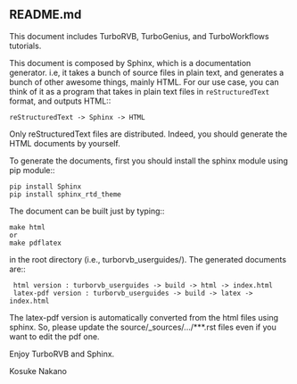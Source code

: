 README.md
--------------------------------------
This document includes TurboRVB, TurboGenius, and TurboWorkflows tutorials.

This document is composed by Sphinx, which is a documentation generator. i.e, it takes a bunch of source files in plain text, and generates a bunch of other awesome things, mainly HTML. For our use case, you can think of it as a program that takes in plain text files in ``reStructuredText`` format, and outputs HTML::

    reStructuredText -> Sphinx -> HTML

Only reStructuredText files are distributed. Indeed, you should generate the HTML documents by yourself.

To generate the documents, first you should install the sphinx module using pip module::

    pip install Sphinx
    pip install sphinx_rtd_theme

The document can be built just by typing::

    make html
    or
    make pdflatex
    
in the root directory (i.e., turborvb_userguides/). The generated documents are::

     html version : turborvb_userguides -> build -> html -> index.html
     latex-pdf version : turborvb_userguides -> build -> latex -> index.html

The latex-pdf version is automatically converted from the html files using sphinx. So, please update the source/_sources/.../***.rst files even if you want to edit the pdf one.
   
Enjoy TurboRVB and Sphinx.

Kosuke Nakano

